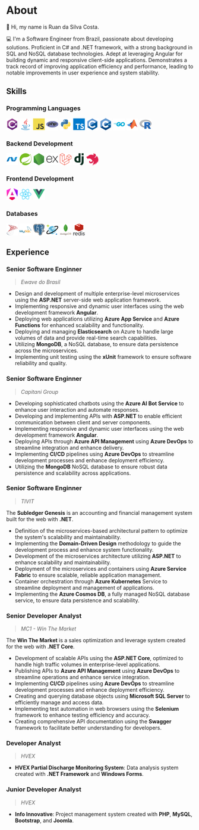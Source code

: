 # About

👋 Hi, my name is Ruan da Silva Costa.

💻 I'm a Software Engineer from Brazil, passionate about developing solutions. Proficient in C# and .NET framework, with a strong background in SQL and NoSQL database technologies. Adept at leveraging Angular for building dynamic and responsive client-side applications. Demonstrates a track record of improving application efficiency and performance, leading to notable improvements in user experience and system stability.

## Skills

### Programming Languages

<p>
  <img src="https://raw.githubusercontent.com/devicons/devicon/master/icons/csharp/csharp-original.svg" alt="csharp" width="32" height="32"/>
  <img src="https://raw.githubusercontent.com/devicons/devicon/master/icons/java/java-original.svg" alt="java" width="32" height="32"/>
  <img src="https://raw.githubusercontent.com/devicons/devicon/master/icons/javascript/javascript-original.svg" alt="javascript" width="32" height="32"/>
  <img src="https://raw.githubusercontent.com/devicons/devicon/master/icons/php/php-original.svg" alt="php" width="32" height="32"/>
  <img src="https://raw.githubusercontent.com/devicons/devicon/master/icons/python/python-original.svg" alt="python" width="32" height="32"/>
  <img src="https://raw.githubusercontent.com/devicons/devicon/master/icons/typescript/typescript-original.svg" alt="typescript" width="32" height="32"/>
  <img src="https://raw.githubusercontent.com/devicons/devicon/master/icons/c/c-original.svg" alt="c" width="32" height="32"/>
  <img src="https://raw.githubusercontent.com/devicons/devicon/master/icons/cplusplus/cplusplus-original.svg" alt="cplusplus" width="32" height="32"/>
  <img src="https://raw.githubusercontent.com/devicons/devicon/master/icons/go/go-original-wordmark.svg" alt="go" width="32" height="32"/>
  <img src="https://raw.githubusercontent.com/devicons/devicon/master/icons/matlab/matlab-original.svg" alt="matlab" width="32" height="32"/>
  <img src="https://raw.githubusercontent.com/devicons/devicon/master/icons/r/r-original.svg" alt="r" width="32" height="32"/>
</p>

### Backend Development

<p>
  <img src="https://raw.githubusercontent.com/devicons/devicon/master/icons/dot-net/dot-net-original.svg" alt="dotnet" width="32" height="32"/>
  <img src="https://raw.githubusercontent.com/devicons/devicon/master/icons/spring/spring-original.svg" alt="spring" width="32" height="32"/>
  <img src="https://raw.githubusercontent.com/devicons/devicon/master/icons/nodejs/nodejs-original.svg" alt="nodejs" width="32" height="32"/>
  <img src="https://raw.githubusercontent.com/devicons/devicon/master/icons/express/express-original.svg" alt="express" width="32" height="32"/>
  <img src="https://raw.githubusercontent.com/devicons/devicon/master/icons/laravel/laravel-original.svg" alt="laravel" width="32" height="32"/>
  <img src="https://raw.githubusercontent.com/devicons/devicon/master/icons/django/django-plain.svg" alt="django" width="32" height="32"/>
  <img src="https://raw.githubusercontent.com/devicons/devicon/master/icons/nestjs/nestjs-original.svg" alt="nestjs" width="32" height="32"/>
</p>

### Frontend Development

<p>
  <img src="https://raw.githubusercontent.com/devicons/devicon/master/icons/angular/angular-original.svg" alt="angular" width="32" height="32"/>
  <img src="https://raw.githubusercontent.com/devicons/devicon/master/icons/react/react-original.svg" alt="react" width="32" height="32"/>
  <img src="https://raw.githubusercontent.com/devicons/devicon/master/icons/vuejs/vuejs-original.svg" alt="vuejs" width="32" height="32"/>
</p>

### Databases

<p>
  <img src="https://raw.githubusercontent.com/devicons/devicon/master/icons/microsoftsqlserver/microsoftsqlserver-original.svg" alt="microsoftsqlserver" width="32" height="32"/>
  <img src="https://raw.githubusercontent.com/devicons/devicon/master/icons/mysql/mysql-original-wordmark.svg" alt="mysql" width="32" height="32"/>
  <img src="https://raw.githubusercontent.com/devicons/devicon/master/icons/postgresql/postgresql-original.svg" alt="postgresql" width="32" height="32"/>
  <img src="https://raw.githubusercontent.com/devicons/devicon/master/icons/cosmosdb/cosmosdb-original.svg" alt="cosmosdb" width="32" height="32"/>
  <img src="https://raw.githubusercontent.com/devicons/devicon/master/icons/mongodb/mongodb-original-wordmark.svg" alt="mongodb" width="32" height="32"/>
  <img src="https://raw.githubusercontent.com/devicons/devicon/master/icons/redis/redis-original-wordmark.svg" alt="redis" width="32" height="32"/>
</p>

## Experience

### Senior Software Enginner 

> *Ewave do Brasil*

* Design and development of multiple enterprise-level microservices using the **ASP.NET** server-side web application framework.
* Implementing responsive and dynamic user interfaces using the web development framework **Angular**.
* Deploying web applications utilizing **Azure App Service** and **Azure Functions** for enhanced scalability and functionality.
* Deploying and managing **Elasticsearch** on Azure to handle large volumes of data and provide real-time search capabilities.
* Utilizing **MongoDB**, a NoSQL database, to ensure data persistence across the microservices.
* Implementing unit testing using the **xUnit** framework to ensure software reliability and quality.

### Senior Software Enginner

> *Capitani Group*

* Developing sophisticated chatbots using the **Azure AI Bot Service** to enhance user interaction and automate responses.
* Developing and implementing APIs with **ASP.NET** to enable efficient communication between client and server components.
* Implementing responsive and dynamic user interfaces using the web development framework **Angular**.
* Deploying APIs through **Azure API Management** using **Azure DevOps** to streamline integration and enhance delivery.
* Implementing **CI/CD** pipelines using **Azure DevOps** to streamline development processes and enhance deployment efficiency.
* Utilizing the **MongoDB** NoSQL database to ensure robust data persistence and scalability across applications.

### Senior Software Enginner

> *TIVIT*

The **Subledger Genesis** is an accounting and financial management system built for the web with **.NET**.
* Definition of the microservices-based architectural pattern to optimize the system's scalability and maintainability.
* Implementing the **Domain-Driven Design** methodology to guide the development process and enhance system functionality.
* Development of the microservices architecture utilizing **ASP.NET** to enhance scalability and maintainability.
* Deployment of the microservices and containers using **Azure Service Fabric** to ensure scalable, reliable application management.
* Container orchestration through **Azure Kubernetes** Service to streamline deployment and management of applications.
* Implementing the **Azure Cosmos DB**, a fully managed NoSQL database service, to ensure data persistence and scalability.

### Senior Developer Analyst

> *MC1 - Win The Market*

The **Win The Market** is a sales optimization and leverage system created for the web with **.NET Core**.
* Development of scalable APIs using the **ASP.NET Core**, optimized to handle high traffic volumes in enterprise-level applications.
* Publishing APIs to **Azure API Management** using **Azure DevOps** to streamline operations and enhance service integration.
* Implementing **CI/CD** pipelines using **Azure DevOps** to streamline development processes and enhance deployment efficiency.
* Creating and querying database objects using **Microsoft SQL Server** to efficiently manage and access data.
* Implementing test automation in web browsers using the **Selenium** framework to enhance testing efficiency and accuracy.
* Creating comprehensive API documentation using the **Swagger** framework to facilitate better understanding for developers.

### Developer Analyst

> *HVEX*

* **HVEX Partial Discharge Monitoring System**: Data analysis system created with **.NET Framework** and **Windows Forms**.

### Junior Developer Analyst

> *HVEX*

* **Info Innovative**: Project management system created with **PHP**, **MySQL**, **Bootstrap**, and **Joomla**.
